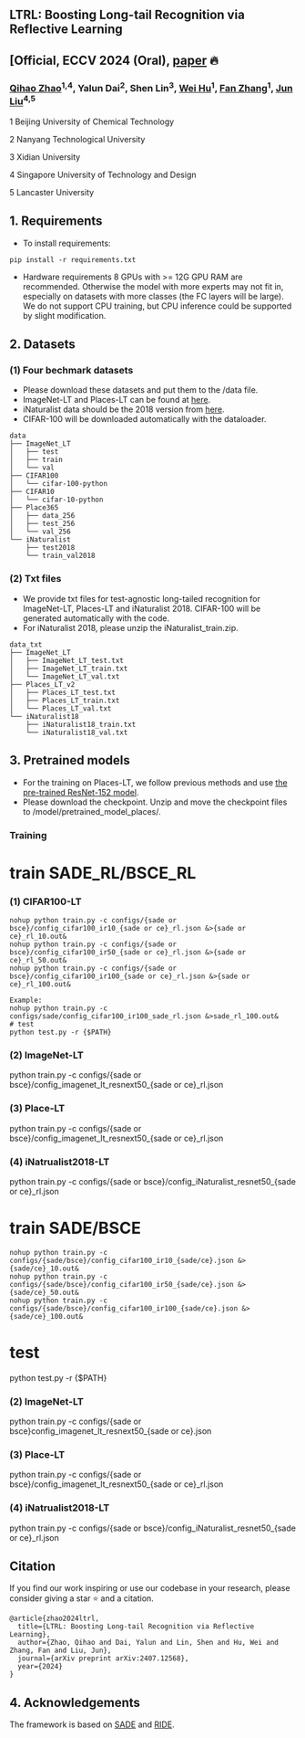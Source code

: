 ## LTRL: Boosting Long-tail Recognition via Reflective Learning 
## [Official, ECCV 2024 (Oral), [paper](https://arxiv.org/pdf/2407.12568) 🔥

### [Qihao Zhao](https://scholar.google.com/citations?hl=zh-CN&user=sECb19EAAAAJ)<sup>1,4</sup>, Yalun Dai<sup>2</sup>, Shen Lin<sup>3</sup>, [Wei Hu](https://scholar.google.com/citations?user=ACJickwAAAAJ&hl=zh-CN)<sup>1</sup>, [Fan Zhang](https://scholar.google.com/citations?user=CujOi1kAAAAJ&hl=zh-CN)<sup>1</sup>, [Jun Liu](https://scholar.google.com/citations?hl=zh-CN&user=Q5Ild8UAAAAJ)<sup>4,5</sup>

1 Beijing University of Chemical Technology

2 Nanyang Technological University

3 Xidian University

4 Singapore University of Technology and Design

5 Lancaster University




## 1. Requirements
* To install requirements: 
```
pip install -r requirements.txt
```

* Hardware requirements
8 GPUs with >= 12G GPU RAM are recommended. Otherwise the model with more experts may not fit in, especially on datasets with more classes (the FC layers will be large). We do not support CPU training, but CPU inference could be supported by slight modification.

## 2. Datasets
### (1) Four bechmark datasets 
* Please download these datasets and put them to the /data file.
* ImageNet-LT and Places-LT can be found at [here](https://drive.google.com/drive/u/1/folders/1j7Nkfe6ZhzKFXePHdsseeeGI877Xu1yf).
* iNaturalist data should be the 2018 version from [here](https://github.com/visipedia/inat_comp).
* CIFAR-100 will be downloaded automatically with the dataloader.

```
data
├── ImageNet_LT
│   ├── test
│   ├── train
│   └── val
├── CIFAR100
│   └── cifar-100-python
├── CIFAR10
│   └── cifar-10-python
├── Place365
│   ├── data_256
│   ├── test_256
│   └── val_256
└── iNaturalist 
    ├── test2018
    └── train_val2018
```

### (2) Txt files
* We provide txt files for test-agnostic long-tailed recognition for ImageNet-LT, Places-LT and iNaturalist 2018. CIFAR-100 will be generated automatically with the code.
* For iNaturalist 2018, please unzip the iNaturalist_train.zip.
```
data_txt
├── ImageNet_LT
│   ├── ImageNet_LT_test.txt
│   ├── ImageNet_LT_train.txt
│   └── ImageNet_LT_val.txt
├── Places_LT_v2
│   ├── Places_LT_test.txt
│   ├── Places_LT_train.txt
│   └── Places_LT_val.txt
└── iNaturalist18
    ├── iNaturalist18_train.txt
    └── iNaturalist18_val.txt 
```


## 3. Pretrained models
* For the training on Places-LT, we follow previous methods and use [the pre-trained ResNet-152 model](https://github.com/zhmiao/OpenLongTailRecognition-OLTR).
* Please download the checkpoint. Unzip and move the checkpoint files to /model/pretrained_model_places/.


### Training
# train SADE_RL/BSCE_RL

### (1) CIFAR100-LT 

```
nohup python train.py -c configs/{sade or bsce}/config_cifar100_ir10_{sade or ce}_rl.json &>{sade or ce}_rl_10.out&
nohup python train.py -c configs/{sade or bsce}/config_cifar100_ir50_{sade or ce}_rl.json &>{sade or ce}_rl_50.out&
nohup python train.py -c configs/{sade or bsce}/config_cifar100_ir100_{sade or ce}_rl.json &>{sade or ce}_rl_100.out&

Example:
nohup python train.py -c configs/sade/config_cifar100_ir100_sade_rl.json &>sade_rl_100.out&
# test
python test.py -r {$PATH}

```

### (2) ImageNet-LT 

python train.py -c configs/{sade or bsce}/config_imagenet_lt_resnext50_{sade or ce}_rl.json

### (3) Place-LT 

python train.py -c configs/{sade or bsce}/config_imagenet_lt_resnext50_{sade or ce}_rl.json
### (4) iNatrualist2018-LT 
python train.py -c configs/{sade or bsce}/config_iNaturalist_resnet50_{sade or ce}_rl.json



# train  SADE/BSCE

```
nohup python train.py -c configs/{sade/bsce}/config_cifar100_ir10_{sade/ce}.json &>{sade/ce}_10.out&
nohup python train.py -c configs/{sade/bsce}/config_cifar100_ir50_{sade/ce}.json &>{sade/ce}_50.out&
nohup python train.py -c configs/{sade/bsce}/config_cifar100_ir100_{sade/ce}.json &>{sade/ce}_100.out&
```

# test
python test.py -r {$PATH}

### (2) ImageNet-LT 
python train.py -c configs/{sade or bsce}config_imagenet_lt_resnext50_{sade or ce}.json

### (3) Place-LT 
python train.py -c configs/{sade or bsce}/config_imagenet_lt_resnext50_{sade or ce}_rl.json
### (4) iNatrualist2018-LT 

python train.py -c configs/{sade or bsce}/config_iNaturalist_resnet50_{sade or ce}_rl.json

## Citation


If you find our work inspiring or use our codebase in your research, please consider giving a star ⭐ and a citation.
```
@article{zhao2024ltrl,
  title={LTRL: Boosting Long-tail Recognition via Reflective Learning},
  author={Zhao, Qihao and Dai, Yalun and Lin, Shen and Hu, Wei and Zhang, Fan and Liu, Jun},
  journal={arXiv preprint arXiv:2407.12568},
  year={2024}
}
```
## 4. Acknowledgements
The framework is based on [SADE](https://github.com/vanint/sade-agnosticlt) and [RIDE](). 
